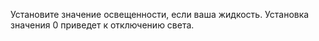 Установите значение освещенности, если ваша жидкость. Установка значения 0 приведет к отключению света.